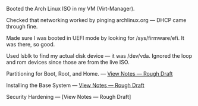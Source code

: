 Booted the Arch Linux ISO in my VM (Virt-Manager).

Checked that networking worked by pinging archlinux.org — DHCP came through fine.

Made sure I was booted in UEFI mode by looking for /sys/firmware/efi. It was there, so good.

Used lsblk to find my actual disk device — it was /dev/vda. Ignored the loop and rom devices since those are from the live ISO.

Partitioning for Boot, Root, and Home. — [View Notes — Rough Draft](/notes/expanded/Partitioning_Arch_Linux.md)

Installing the Base System — [View Notes — Rough Draft](/notes/expanded/Arch_Linux_Base.md)

Security Hardening — [View Notes — Rough Draft]
